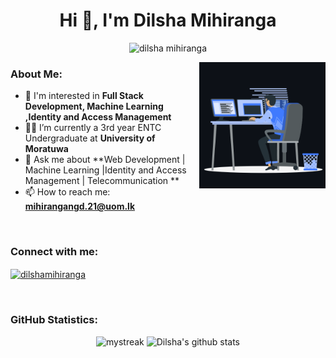
<h1 align="center">Hi 👋, I'm Dilsha Mihiranga</h1>
<p align="center"><img src="https://komarev.com/ghpvc/?username=dilsha01&label=Profile%20views&color=0e75b6&style=flat" alt="dilsha mihiranga" /></p>
<img align="right" src="https://github.com/JaneeshaJ2001/JaneeshaJ2001/blob/main/working_space.gif?raw=true" alt="working_space" width="40%" />


<h3>About Me:</h3>

- 👀 I'm interested in **Full Stack Development, Machine Learning ,Identity and Access Management**
- 🧑‍🎓 I’m currently a 3rd year ENTC Undergraduate at **University of Moratuwa**
- 💬 Ask me about **Web Development | Machine Learning |Identity and Access Management | Telecommunication **
- 📫 How to reach me: **mihirangangd.21@uom.lk**

<br>
<h3>Connect with me:</h3>
<p align="left">
<a href="https://www.linkedin.com/in/dilshamihiranga" target="_blank"><img align="center" src="https://raw.githubusercontent.com/rahuldkjain/github-profile-readme-generator/master/src/images/icons/Social/linked-in-alt.svg" alt="dilshamihiranga" height="30" width="40" /></a>&nbsp;
</p>

<br>
<h3 align="left">GitHub Statistics:</h3>
<p align="center">
  <img src="https://github-readme-streak-stats.herokuapp.com/?user=dilsha01&theme=github-dark-blue" alt="mystreak" width="51%" />
  <img src="https://github-readme-stats.vercel.app/api?username=dilsha01&show_icons=true&theme=github_dark" alt="Dilsha's github stats" width="48%" />
</p>
